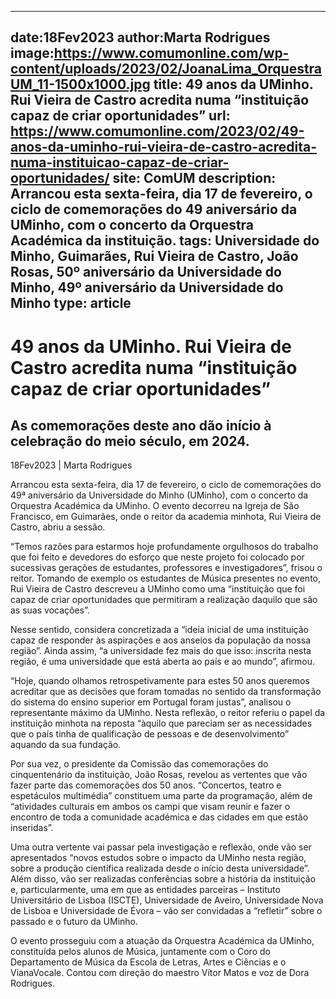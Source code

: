 
---
date:18Fev2023
author:Marta Rodrigues
image:https://www.comumonline.com/wp-content/uploads/2023/02/JoanaLima_OrquestraUM_11-1500x1000.jpg
title: 49 anos da UMinho. Rui Vieira de Castro acredita numa “instituição capaz de criar oportunidades”
url: https://www.comumonline.com/2023/02/49-anos-da-uminho-rui-vieira-de-castro-acredita-numa-instituicao-capaz-de-criar-oportunidades/
site: ComUM
description: Arrancou esta sexta-feira, dia 17 de fevereiro, o ciclo de comemorações do 49 aniversário da UMinho, com o concerto da Orquestra Académica da instituição.
tags: Universidade do Minho, Guimarães, Rui Vieira de Castro, João Rosas, 50º aniversário da Universidade do Minho, 49º aniversário da Universidade do Minho
type: article
---


# 49 anos da UMinho. Rui Vieira de Castro acredita numa “instituição capaz de criar oportunidades”

## As comemorações deste ano dão início à celebração do meio século, em 2024.

18Fev2023 | Marta Rodrigues

Arrancou esta sexta-feira, dia 17 de fevereiro, o ciclo de comemorações do 49ª aniversário da Universidade do Minho (UMinho), com o concerto da Orquestra Académica da UMinho. O evento decorreu na Igreja de São Francisco, em Guimarães, onde o reitor da academia minhota, Rui Vieira de Castro, abriu a sessão.

“Temos razões para estarmos hoje profundamente orgulhosos do trabalho que foi feito e devedores do esforço que neste projeto foi colocado por sucessivas gerações de estudantes, professores e investigadores”, frisou o reitor. Tomando de exemplo os estudantes de Música presentes no evento, Rui Vieira de Castro descreveu a UMinho como uma “instituição que foi capaz de criar oportunidades que permitiram a realização daquilo que são as suas vocações”.

Nesse sentido, considera concretizada a “ideia inicial de uma instituição capaz de responder às aspirações e aos anseios da população da nossa região”. Ainda assim, “a universidade fez mais do que isso: inscrita nesta região, é uma universidade que está aberta ao país e ao mundo”, afirmou.

“Hoje, quando olhamos retrospetivamente para estes 50 anos queremos acreditar que as decisões que foram tomadas no sentido da transformação do sistema do ensino superior em Portugal foram justas”, analisou o representante máximo da UMinho. Nesta reflexão, o reitor referiu o papel da instituição minhota na reposta “àquilo que pareciam ser as necessidades que o país tinha de qualificação de pessoas e de desenvolvimento” aquando da sua fundação.

Por sua vez, o presidente da Comissão das comemorações do cinquentenário da instituição, João Rosas, revelou as vertentes que vão fazer parte das comemorações dos 50 anos. “Concertos, teatro e espetáculos multimédia” constituem uma parte da programação, além de “atividades culturais em ambos os campi que visam reunir e fazer o encontro de toda a comunidade académica e das cidades em que estão inseridas”.

Uma outra vertente vai passar pela investigação e reflexão, onde vão ser apresentados “novos estudos sobre o impacto da UMinho nesta região, sobre a produção científica realizada desde o início desta universidade”. Além disso, vão ser realizadas conferências sobre a história da instituição e, particularmente, uma em que as entidades parceiras – Instituto Universitário de Lisboa (ISCTE), Universidade de Aveiro, Universidade Nova de Lisboa e Universidade de Évora – vão ser convidadas a “refletir” sobre o passado e o futuro da UMinho.

O evento prosseguiu com a atuação da Orquestra Académica da UMinho, constituída pelos alunos de Música, juntamente com o Coro do Departamento de Música da Escola de Letras, Artes e Ciências e o VianaVocale. Contou com direção do maestro Vítor Matos e voz de Dora Rodrigues.

